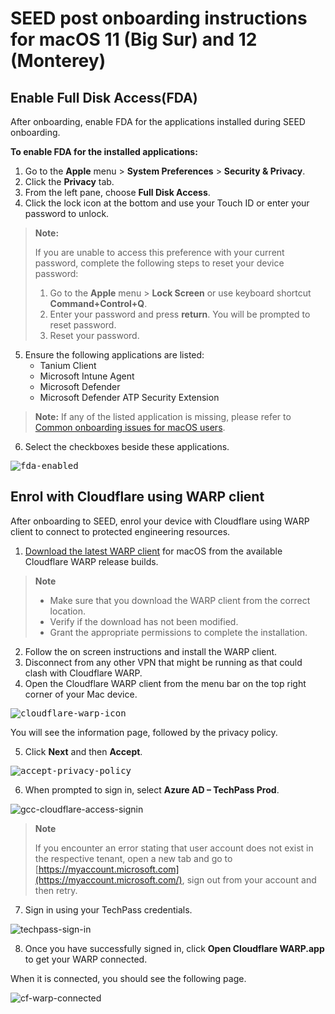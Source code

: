 # SEED post onboarding instructions for macOS 11 (Big Sur) and 12 (Monterey)

## Enable Full Disk Access(FDA)

After onboarding, enable FDA for the applications installed during SEED onboarding.

**To enable FDA for the installed applications:**

  1. Go to the **Apple** menu > **System Preferences** > **Security & Privacy**.
  2. Click the **Privacy** tab.
  3. From the left pane, choose **Full Disk Access**.
  4. Click the lock icon at the bottom and use your Touch ID or enter your  password to unlock.

  > **Note:**
  >
  > If you are unable to access this preference with your current password, complete the following steps to reset your device password:
  >1. Go to the **Apple** menu > **Lock Screen** or use keyboard shortcut **Command+Control+Q**.
  >2. Enter your password and press <b>return</b>. You will be prompted to reset password.
  >3. Reset your password.

  5. Ensure the following applications are listed:
       - Tanium Client
       - Microsoft Intune Agent
       - Microsoft Defender
       - Microsoft Defender ATP Security Extension <!--Microsoft Defenders Endpoint Security Extension-->


> **Note:** If any of the listed application is missing, please refer to [Common onboarding issues for macOS users](faqs/common-onboarding-issues).

  6. Select the checkboxes beside these applications.

   <kbd>![fda-enabled](../images/onboarding-for-macos/all-apps-fda-enabled.png)</kbd>


## Enrol with Cloudflare using WARP client

After onboarding to SEED, enrol your device with Cloudflare using WARP client to connect to protected engineering resources.


 1. [Download the latest WARP client](https://install.appcenter.ms/orgs/cloudflare/apps/1.1.1.1-macos-1/distribution_groups/release) for macOS from the available Cloudflare WARP release builds.

> **Note**
  >- Make sure that you download the WARP client from the correct location.
  >- Verify if the download has not been modified.
  >- Grant the appropriate permissions to complete the installation.

  2. Follow the on screen instructions and install the WARP client.
  3. Disconnect from any other VPN that might be running as that could clash with Cloudflare WARP.
  4. Open the Cloudflare WARP client from the menu bar on the top right corner of your Mac device.

  <kbd>![cloudflare-warp-icon](../images/onboarding-for-macos/cloudflare-icon.png)</kbd> 
  
  You will see the information page, followed by the privacy policy.

  5. Click **Next** and then **Accept**.

  <kbd>![accept-privacy-policy](../images/cloudflare-warp-macos/accept-privacy-policy.png)</kbd>

  6. When prompted to sign in, select **Azure AD – TechPass Prod**.

  ![gcc-cloudflare-access-signin](../images/cloudflare-warp-macos/gcc-cloudflare-access-signin.png ':size=50%')

  > **Note** 
  > 
  > If you encounter an error stating that user account does not exist in the respective tenant, open a new tab and go to [https://myaccount.microsoft.com](https://myaccount.microsoft.com/), sign out from your account and then retry.

  7. Sign in using your TechPass credentials.

  ![techpass-sign-in](../images/cloudflare-warp-macos/techpass-sign-in.png ':size=50%')

  8. Once you have successfully signed in, click **Open Cloudflare WARP.app** to get your WARP connected.

  When it is connected, you should see the following page.
  
  ![cf-warp-connected](../images/cloudflare-warp-connected.png ':size=50%')
  



<!--

After onboarding to SEED, enrol your device with Cloudflare using WARP client to connect to protected engineering resources.

**To enrol with Cloudflare WARP:**

  1. Ensure that you have Cloudflare WARP client installed in your device. If not, install the latest [Cloudflare WARP](https://install.appcenter.ms/orgs/cloudflare/apps/1.1.1.1-macos-1/distribution_groups/release) version.

  2. Disconnect from any other VPN that might be running as that could clash with Cloudflare.

  3. Open the Cloudflare WARP client from the menu bar on the top right corner of your Mac device.

  <kbd>![cloudflare-warp-icon](../images/onboarding-for-macos/cloudflare-icon.png)</kbd>

  ?>  You can also press ``Command+Spacebar`` and search for  **Cloudflare WARP** application to open it.


 You will see the information page, followed by your privacy policy.

  4. Click **Next** and then **Accept**.

  <kbd>![accept-privacy-policy](../images/cloudflare-warp-macos/accept-privacy-policy.png)</kbd>

  5. When prompted to sign in, select **Azure AD – TechPass Prod**.

  ![gcc-cloudflare-access-signin](../images/cloudflare-warp-macos/gcc-cloudflare-access-signin.png ':size=50%')

  ?>  If you encounter an error stating that user account does not exist in the respective tenant, open a new tab and go to [https://myaccount.microsoft.com](https://myaccount.microsoft.com/), sign out from your account and then retry.

  6. Sign in using your TechPass credentials.

  ![techpass-sign-in](../images/cloudflare-warp-macos/techpass-sign-in.png ':size=50%')

  ?> If you are a public officer, you need to authorise your WOG sign-in first. To authorise that, enter the six-digit one-time password code displayed under your SG Govt M365 account on your authenticator app and then proceed to authorise your TechPass account.

  7. Once you have successfully signed in, click the Cloudflare WARP icon.

  <kbd>![cloudflare-warp-icon](../images/onboarding-for-macos/cloudflare-icon.png)</kbd>

  The following screen is displayed.

  <kbd>![warp-teams](../images/cloudflare-warp-macos/warp-teams.png)</kbd>

  ?> The WARP client connects your device to the Cloudflare network, which functions like a VPN. If you want to connect to a different VPN, first turn off WARP connection before connecting to other VPN network. WARP will be automatically turned on after three hours and this will affect your other VPN connections.

  -->
